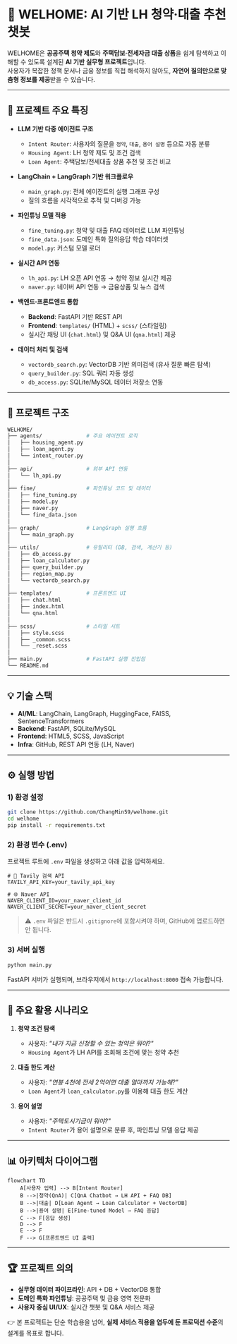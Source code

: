 # 🏡 WELHOME: AI 기반 LH 청약·대출 추천 챗봇

WELHOME은 **공공주택 청약 제도**와 **주택담보·전세자금 대출 상품**을 쉽게 탐색하고 이해할 수 있도록 설계된 **AI 기반 실무형 프로젝트**입니다.  
사용자가 복잡한 정책 문서나 금융 정보를 직접 해석하지 않아도, **자연어 질의만으로 맞춤형 정보를 제공**받을 수 있습니다.

---

## 🚀 프로젝트 주요 특징

- **LLM 기반 다중 에이전트 구조**
  - `Intent Router`: 사용자의 질문을 `청약`, `대출`, `용어 설명` 등으로 자동 분류
  - `Housing Agent`: LH 청약 제도 및 조건 검색
  - `Loan Agent`: 주택담보/전세대출 상품 추천 및 조건 비교

- **LangChain + LangGraph 기반 워크플로우**
  - `main_graph.py`: 전체 에이전트의 실행 그래프 구성
  - 질의 흐름을 시각적으로 추적 및 디버깅 가능

- **파인튜닝 모델 적용**
  - `fine_tuning.py`: 청약 및 대출 FAQ 데이터로 LLM 파인튜닝
  - `fine_data.json`: 도메인 특화 질의응답 학습 데이터셋
  - `model.py`: 커스텀 모델 로더

- **실시간 API 연동**
  - `lh_api.py`: LH 오픈 API 연동 → 청약 정보 실시간 제공
  - `naver.py`: 네이버 API 연동 → 금융상품 및 뉴스 검색

- **백엔드·프론트엔드 통합**
  - **Backend**: FastAPI 기반 REST API
  - **Frontend**: `templates/` (HTML) + `scss/` (스타일링)
  - 실시간 채팅 UI (`chat.html`) 및 Q&A UI (`qna.html`) 제공

- **데이터 처리 및 검색**
  - `vectordb_search.py`: VectorDB 기반 의미검색 (유사 질문 빠른 탐색)
  - `query_builder.py`: SQL 쿼리 자동 생성
  - `db_access.py`: SQLite/MySQL 데이터 저장소 연동

---

## 📂 프로젝트 구조

```bash
WELHOME/
├── agents/              # 주요 에이전트 로직
│   ├── housing_agent.py
│   ├── loan_agent.py
│   └── intent_router.py
│
├── api/                 # 외부 API 연동
│   └── lh_api.py
│
├── fine/                # 파인튜닝 코드 및 데이터
│   ├── fine_tuning.py
│   ├── model.py
│   ├── naver.py
│   └── fine_data.json
│
├── graph/               # LangGraph 실행 흐름
│   └── main_graph.py
│
├── utils/               # 유틸리티 (DB, 검색, 계산기 등)
│   ├── db_access.py
│   ├── loan_calculator.py
│   ├── query_builder.py
│   ├── region_map.py
│   └── vectordb_search.py
│
├── templates/           # 프론트엔드 UI
│   ├── chat.html
│   ├── index.html
│   └── qna.html
│
├── scss/                # 스타일 시트
│   ├── style.scss
│   ├── _common.scss
│   └── _reset.scss
│
├── main.py              # FastAPI 실행 진입점
└── README.md
```

---

## 💡 기술 스택

- **AI/ML**: LangChain, LangGraph, HuggingFace, FAISS, SentenceTransformers
- **Backend**: FastAPI, SQLite/MySQL
- **Frontend**: HTML5, SCSS, JavaScript
- **Infra**: GitHub, REST API 연동 (LH, Naver)

---

## ⚙️ 실행 방법

### 1) 환경 설정
```bash
git clone https://github.com/ChangMin59/welhome.git
cd welhome
pip install -r requirements.txt
```

### 2) 환경 변수 (.env)
프로젝트 루트에 `.env` 파일을 생성하고 아래 값을 입력하세요.

```env
# 🔎 Tavily 검색 API
TAVILY_API_KEY=your_tavily_api_key

# 🌐 Naver API
NAVER_CLIENT_ID=your_naver_client_id
NAVER_CLIENT_SECRET=your_naver_client_secret
```

> ⚠️ `.env` 파일은 반드시 `.gitignore`에 포함시켜야 하며, GitHub에 업로드하면 안 됩니다.

### 3) 서버 실행
```bash
python main.py
```

FastAPI 서버가 실행되며, 브라우저에서 `http://localhost:8000` 접속 가능합니다.

---

## 📌 주요 활용 시나리오

1. **청약 조건 탐색**  
   - 사용자: *"내가 지금 신청할 수 있는 청약은 뭐야?"*  
   - `Housing Agent`가 LH API를 조회해 조건에 맞는 청약 추천

2. **대출 한도 계산**  
   - 사용자: *"연봉 4천에 전세 2억이면 대출 얼마까지 가능해?"*  
   - `Loan Agent`가 `loan_calculator.py`를 이용해 대출 한도 계산

3. **용어 설명**  
   - 사용자: *"주택도시기금이 뭐야?"*  
   - `Intent Router`가 용어 설명으로 분류 후, 파인튜닝 모델 응답 제공

---

## 📊 아키텍처 다이어그램

```mermaid
flowchart TD
    A[사용자 입력] --> B[Intent Router]
    B -->|청약(QnA)| C[QnA Chatbot → LH API + FAQ DB]
    B -->|대출| D[Loan Agent → Loan Calculator + VectorDB]
    B -->|용어 설명| E[Fine-tuned Model → FAQ 응답]
    C --> F[응답 생성]
    D --> F
    E --> F
    F --> G[프론트엔드 UI 출력]
```

---

## 🏆 프로젝트 의의

- **실무형 데이터 파이프라인**: API + DB + VectorDB 통합  
- **도메인 특화 파인튜닝**: 공공주택 및 금융 영역 전문화  
- **사용자 중심 UI/UX**: 실시간 챗봇 및 Q&A 서비스 제공  

👉 본 프로젝트는 단순 학습용을 넘어, **실제 서비스 적용을 염두에 둔 프로덕션 수준**의 설계를 목표로 합니다.
